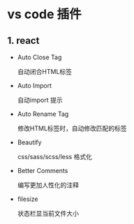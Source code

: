 # vs code 插件

## 1. react

* Auto Close Tag

  自动闭合HTML标签

* Auto Import

  自动import 提示

* Auto Rename Tag 

  修改HTML标签时，自动修改匹配的标签

* Beautify

  css/sass/scss/less 格式化

- Better Comments

  编写更加人性化的注释

* filesize

  状态栏显当前文件大小

  